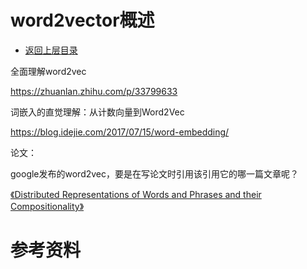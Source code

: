 # word2vector概述

* [返回上层目录](word2vec.md)



全面理解word2vec

https://zhuanlan.zhihu.com/p/33799633

词嵌入的直觉理解：从计数向量到Word2Vec

https://blog.idejie.com/2017/07/15/word-embedding/



论文：

google发布的word2vec，要是在写论文时引用该引用它的哪一篇文章呢？

[《Distributed Representations of Words and Phrases and their Compositionality》](http://papers.nips.cc/paper/5021-distributed-representations-of-words-and-phrases-and-their-compositionality.pdf)



# 参考资料

























